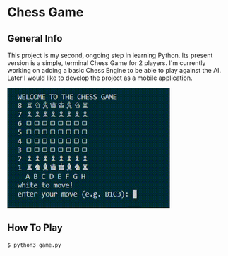 # Chess Game
## General Info
This project is my second, ongoing step in learning Python. Its present version is a simple, terminal Chess Game for 2 players. I'm currently working on adding a basic Chess Engine to be able to play against the AI. Later I would like to develop the project as a mobile application.

![](chess.gif)

## How To Play
```
$ python3 game.py
```